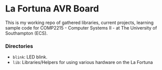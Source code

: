 # La Fortuna AVR Board #

This is my working repo of gathered libraries, current projects, learning sample code for COMP2215 - Computer Systems II - at The University of Southampton (ECS).

### Directories ###
* `blink`: LED blink.
* `lib`: Libraries/Helpers for using various hardware on the La Fortuna

